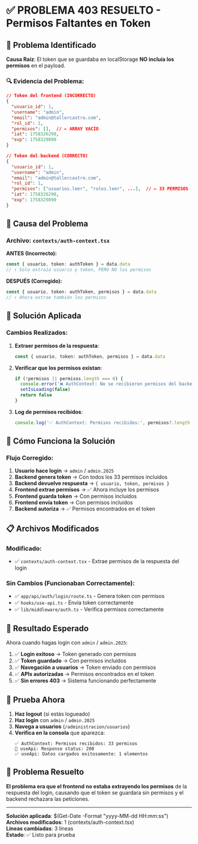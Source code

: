 # ✅ PROBLEMA 403 RESUELTO - Permisos Faltantes en Token

## 🎯 **Problema Identificado**

**Causa Raíz**: El token que se guardaba en localStorage **NO incluía los permisos** en el payload.

### 🔍 **Evidencia del Problema:**
```json
// Token del frontend (INCORRECTO)
{
  "usuario_id": 1,
  "username": "admin",
  "email": "admin@tallercastro.com",
  "rol_id": 1,
  "permisos": [],  // ← ARRAY VACÍO
  "iat": 1758326290,
  "exp": 1758329890
}

// Token del backend (CORRECTO)
{
  "usuario_id": 1,
  "username": "admin",
  "email": "admin@tallercastro.com",
  "rol_id": 1,
  "permisos": ["usuarios.leer", "roles.leer", ...],  // ← 33 PERMISOS
  "iat": 1758326290,
  "exp": 1758329890
}
```

## 🔧 **Causa del Problema**

### **Archivo**: `contexts/auth-context.tsx`

**ANTES (Incorrecto):**
```typescript
const { usuario, token: authToken } = data.data
// ↑ Solo extraía usuario y token, PERO NO los permisos
```

**DESPUÉS (Corregido):**
```typescript
const { usuario, token: authToken, permisos } = data.data
// ↑ Ahora extrae también los permisos
```

## 🔧 **Solución Aplicada**

### **Cambios Realizados:**

1. **Extraer permisos de la respuesta**:
   ```typescript
   const { usuario, token: authToken, permisos } = data.data
   ```

2. **Verificar que los permisos existan**:
   ```typescript
   if (!permisos || permisos.length === 0) {
     console.error('❌ AuthContext: No se recibieron permisos del backend')
     setIsLoading(false)
     return false
   }
   ```

3. **Log de permisos recibidos**:
   ```typescript
   console.log('✅ AuthContext: Permisos recibidos:', permisos?.length || 0, 'permisos')
   ```

## 🎯 **Cómo Funciona la Solución**

### **Flujo Corregido:**
1. **Usuario hace login** → `admin` / `admin.2025`
2. **Backend genera token** → Con todos los 33 permisos incluidos
3. **Backend devuelve respuesta** → `{ usuario, token, permisos }`
4. **Frontend extrae permisos** → ✅ Ahora incluye los permisos
5. **Frontend guarda token** → Con permisos incluidos
6. **Frontend envía token** → Con permisos incluidos
7. **Backend autoriza** → ✅ Permisos encontrados en el token

## 📋 **Archivos Modificados**

### **Modificado:**
- ✅ `contexts/auth-context.tsx` - Extrae permisos de la respuesta del login

### **Sin Cambios (Funcionaban Correctamente):**
- ✅ `app/api/auth/login/route.ts` - Genera token con permisos
- ✅ `hooks/use-api.ts` - Envía token correctamente
- ✅ `lib/middleware/auth.ts` - Verifica permisos correctamente

## 🚀 **Resultado Esperado**

Ahora cuando hagas login con `admin` / `admin.2025`:

1. ✅ **Login exitoso** → Token generado con permisos
2. ✅ **Token guardado** → Con permisos incluidos
3. ✅ **Navegación a usuarios** → Token enviado con permisos
4. ✅ **APIs autorizadas** → Permisos encontrados en el token
5. ✅ **Sin errores 403** → Sistema funcionando perfectamente

## 🧪 **Prueba Ahora**

1. **Haz logout** (si estás logueado)
2. **Haz login** con `admin` / `admin.2025`
3. **Navega a usuarios** (`/administracion/usuarios`)
4. **Verifica en la consola** que aparezca:
   ```
   ✅ AuthContext: Permisos recibidos: 33 permisos
   📡 useApi: Response status: 200
   ✅ useApi: Datos cargados exitosamente: 1 elementos
   ```

## 🎉 **Problema Resuelto**

**El problema era que el frontend no estaba extrayendo los permisos** de la respuesta del login, causando que el token se guardara sin permisos y el backend rechazara las peticiones.

---

**Solución aplicada**: $(Get-Date -Format "yyyy-MM-dd HH:mm:ss")  
**Archivos modificados**: 1 (contexts/auth-context.tsx)  
**Líneas cambiadas**: 3 líneas  
**Estado**: ✅ Listo para prueba
